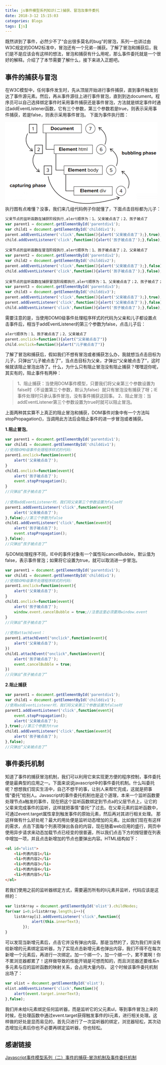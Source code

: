 ```yaml
---
title: js事件模型系列知识(二)捕获、冒泡及事件委托
date: 2018-3-12 15:15:03
categories: Blogs
tags: [js]
---
```

既然讲到了事件，必然少不了“会出很多莫名的bug”的冒泡，系列一也讲过由W3C规定的DOM2标准中，冒泡还有一个兄弟--捕获。了解了冒泡和捕获后，我们是不是应该会有这样的想法，冒泡和捕获有什么用呢，那么事件委托就是一个很好的解释。介绍了了本节需要了解什么，接下来进入正题吧。<!--more-->

## 事件的捕获与冒泡
在W3C模型中，任何事件发生时，先从顶层开始进行事件捕获，直到事件触发到达了事件源元素。然后，再从事件源往上进行事件冒泡，直到到达document。程序员可以自己选择绑定事件时采用事件捕获还是事件冒泡，方法就是绑定事件时通过addEventListener函数，它有三个参数，第三个参数若是true，则表示采用事件捕获，若是false，则表示采用事件冒泡。
下面为事件执行图：

![冒泡捕获](/img/事件模型/21.png)
执行图有点难懂？没事，我们来几组代码例子你就懂了，下面点击目标都为儿子：
```javascript
父亲节点的监听函数在捕获阶段执行,alert顺序为：1、父亲被点击了；2、孩子被点了
var parent1 = document.getElementById('parentdiv1');
var child1 = document.getElementById('childdiv1');
parent.addEventListener('click',function(){alert('父亲被点击了');},true);//第三个参数为true
child.addEventListener('click',function(){alert('孩子被点击了');},false);

父亲节点的监听函数在冒泡阶段执行,alert顺序为：1、孩子被点击了；2、父亲被点了
var parent2 = document.getElementById('parentdiv2');
var child2 = document.getElementById('childdiv2');
parent.addEventListener('click',function(){alert('父亲被点击了');},false);//第三个参数为false
child.addEventListener('click',function(){alert('孩子被点击了');},false);

父亲节点的监听函数在捕获冒泡阶段都执行,alert顺序为：1、父亲被点击了；2、孩子被点了；3、父亲被点了
var parent3 = document.getElementById('parentdiv3');
var child3 = document.getElementById('childdiv3');
parent.addEventListener('click',function(){alert('父亲被点击了');},true);//第三个参数为true
parent.addEventListener('click',function(){alert('父亲被点击了');},false);//第三个参数为false
child.addEventListener('click',function(){alert('孩子被点击了');},false);
```
需要注意的是，当使用DOM0级事件处理程序样式的代码为父亲和儿子都设置点击事件后，相当于addEventListener的第三个参数为false，点击儿子后：
```javascript
alert顺序为：1、孩子被点击了；2、父亲被点了
parent.onclick=function(){alert("父亲被点击了")}
child.onclick=function(){alert("儿子被点击了")}
```
了解了冒泡和捕获后，假如我们不想有冒泡或者捕获怎么办，我就想当点击目标为儿子，只弹出“儿子被点击了”，当点击目标为父亲，才弹出“父亲被点击了”，这时候就该阻止冒泡出场了。什么，为什么只有阻止冒泡没有阻止捕获？嘿嘿逗你呢，其实有的，阻止事件有两种：
> 1、阻止捕获：当使用DOM事件模型，只要我们将父亲第三个参数设置为false时（不设置第三个参数，默认为false）就只有冒泡没有捕获了呀；IE事件处理时只承认事件冒泡，没有事件捕获这回事。
2、阻止冒泡：当addEventListener第三个参数设置为true时就可以阻止冒泡。

上面两种其实算不上真正的阻止冒泡和捕获，DOM事件对象中有一个方法叫stopPropagation()，当调用此方法后会阻止事件的进一步冒泡或者捕获。

**1.阻止冒泡**。
```javascript
var parent1 = document.getElementById('parentdiv1');
var child1 = document.getElementById('childdiv1');
//使用DOM0级事件处理程序样式的代码:
parent1.onclick=function(event){
	alert('父亲被点击了');
}
child1.onclick=function(event){
	alert('孩子被点击了');
	event.stopPropagation();
}
//只弹出“孩子被点击了”

//使用addEventListener时，我们将父亲第三个参数设置为false时
parent1.addEventListener('click',function(event){
	alert('父亲被点击了');
},false);//第三个参数为false
child1.addEventListener('click',function(event){
	alert('孩子被点击了');
	event.stopPropagation();
},false);
//只弹出“孩子被点击了”
```
与DOM处理程序不同，IE中的事件对象有一个属性叫cancelBubble，默认值为false，表示事件冒泡；如果将它设置为true，就可以取消进一步冒泡。
```javascript
var parent1 = document.getElementById('parentdiv1');
var child1 = document.getElementById('childdiv1');
//使用DOM0级事件处理程序样式的代码:
parent1.onclick=function(event){
	alert('父亲被点击了');
}
child1.onclick=function(event){
	alert('孩子被点击了');
	window.event.cancelBubble = true;//注意这里必须要用window.event
}
//只弹出“孩子被点击了”

//使用attachEvent：
parent1.attachEvent("onclick",function(event){
	alert('父亲被点击了');
})
child1.attachEvent("onclick",function(event){
	alert('孩子被点击了');
	event.cancelBubble = true;
})
//只弹出“孩子被点击了”
```
**2.阻止捕获**
```javascript
var parent1 = document.getElementById('parentdiv1');
var child1 = document.getElementById('childdiv1');
//使用addEventListener时，我们将父亲第三个参数设置为false时
parent1.addEventListener('click',function(event){
	event.stopPropagation();
	alert('父亲被点击了');
},true);//第三个参数为true
child1.addEventListener('click',function(event){
	alert('孩子被点击了');
},false);
//只弹出“父亲被点击了”
```

## 事件委托机制
知道了事件的捕获冒泡机制，我们可以利用它来实现更方便的程序控制，事件委托便是最典型的应用之一。下面来说说javascript中的事件委托机制。什么叫委托呢？想想我们现实生活中，自己不想干的事，让别人来帮忙完成，这就是把事情“委托”给别人。Javascript的事件委托机制也是这个道理，本来一个监听函数要处理节点a触发的事件，现在把这个监听函数绑定到节点a的父层节点上，让它的父辈来完成事件的监听，这样就把事情“委托”了过去。在父辈元素的监听函数中，可通过event.target属性拿到触发事件的原始元素，然后再对其进行相关处理。
那这样做有什么好处呢？最大的用处便是监听动态增加的元素。比如我们现在有这样的需求，点击下面每个列表项弹出各自的内容，现在随着web应用的盛行，网页中使用异步请求来动态加载节点已经变的很普遍，所以我们点击下方的按钮要在列表中增加一项，并且点击新增加的节点也要弹出内容。HTML结构如下：
	
```html
<ol id="olist">
    <li>列表内容1</li>
    <li>列表内容2</li>
    <li>列表内容3</li>
    <li>列表内容4</li>
    <li>列表内容5</li>
</ol>
```
若我们使用之前的监听器绑定方式，需要遍历所有的li元素并监听，代码应该是这样的：
```javascript
var listArray = document.getElementById('olist').childNodes;
for(var i=0;i<listArray.length;i++){
    listArray[i].addEventListener('click',function({
            alert(this.innerText);
        });
}
```
可以发现当新增元素后，点击它并没有弹出内容。那是当然的了，因为我们并没有给新增的元素绑定监听器，为了实现点击新增元素也弹出内容，我们不得不在每次新增一个元素后，再进行一次绑定。加一个绑一个，加一个绑一个，累不累啊！你不累浏览器都累了！这样做导致的性能开销是可想而知的，而且浏览器还要维系n多元素与应的监听函数的映射关系，会占用大量内存。
这个时候该事件委托机制出场了：
```javascript
var olist = document.getElementById('olist');
olist.addEventListener('click',function(){
    alert(event.target.innerText);
},false);
```
我们并未给li元素绑定任何监听器，而是监听它的父元素ul，等到事件冒泡上来的时候，在处理函数中通过event.target获得触发事件的li元素，进行相关处理。这样做的好处是显而易见的，首先只进行了一次监听器的绑定，浏览器轻松，其次动态增加元素后你也不必要再绑定监听器，你也轻松。

## 感谢链接
[Javascript事件模型系列（二）事件的捕获-冒泡机制及事件委托机制](http://www.cnblogs.com/lvdabao/p/3266421.html)